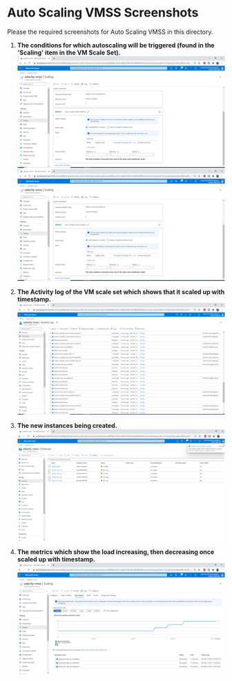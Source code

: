 # Auto Scaling VMSS Screenshots

Please the required screenshots for Auto Scaling VMSS in this directory.  

1. **The conditions for which autoscaling will be triggered (found in the 'Scaling' item in the VM Scale Set).**
 ![screenshot -autoscalling trigger](scaling_rule.png?raw=true)
 ![screenshot -autoscalling trigger](scaling_rule.png?raw=true)

2. **The Activity log of the VM scale set which shows that it scaled up with timestamp.**
 ![screenshot -activity log](vm-activity-log.png?raw=true)

3. **The new instances being created.**
 ![screenshot -new instances](vm-instances.png?raw=true)
 
4. **The metrics which show the load increasing, then decreasing once scaled up with timestamp.**
 ![screenshot -metrics](vmss_scaling_results.png?raw=true)